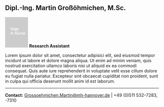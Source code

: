 ## Dipl.-Ing. Martin Großöhmichen, M.Sc.
![Picture Martin Großöhmichen](MGR.jpg) **Research Assistant** 

 
Lorem ipsum dolor sit amet, consectetur adipisici elit, sed eiusmod tempor incidunt ut labore et dolore magna aliqua. Ut enim ad minim veniam, quis nostrud exercitation ullamco laboris nisi ut aliquid ex ea commodi consequat. Quis aute iure reprehenderit in voluptate velit esse cillum dolore eu fugiat nulla pariatur. Excepteur sint obcaecat cupiditat non proident, sunt in culpa qui officia deserunt mollit anim id est laborum.
***

 
**Contact:** <Grossoehmichen.Martin@mh-hannover.de> | +49 (0)511 532–7283, -7310
